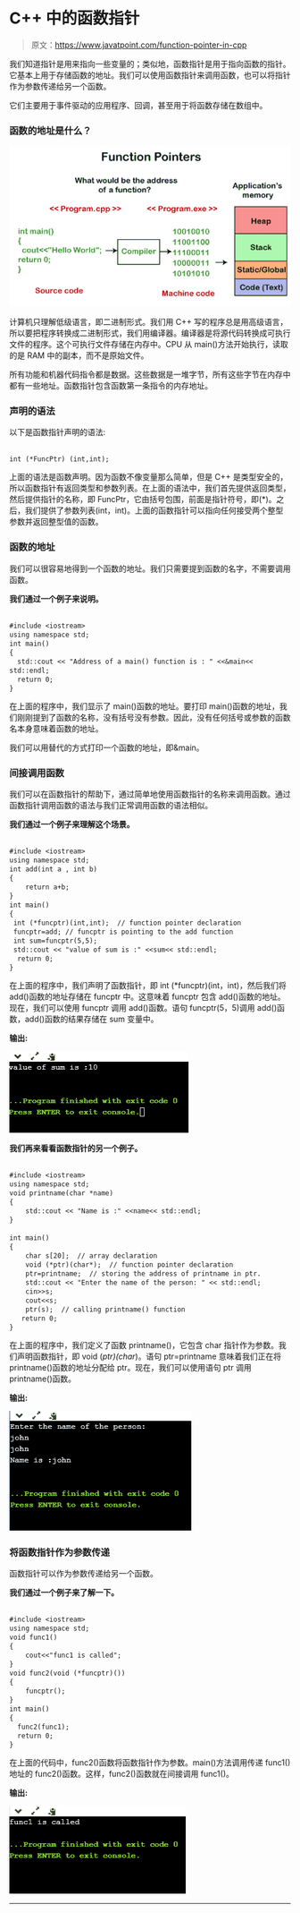 # C++ 中的函数指针

> 原文：<https://www.javatpoint.com/function-pointer-in-cpp>

我们知道指针是用来指向一些变量的；类似地，函数指针是用于指向函数的指针。它基本上用于存储函数的地址。我们可以使用函数指针来调用函数，也可以将指针作为参数传递给另一个函数。

它们主要用于事件驱动的应用程序、回调，甚至用于将函数存储在数组中。

### 函数的地址是什么？

![Function Pointer in C++](img/787bb9d543af3125d7a1aae8c02b54d5.png)

计算机只理解低级语言，即二进制形式。我们用 C++ 写的程序总是用高级语言，所以要把程序转换成二进制形式，我们用编译器。编译器是将源代码转换成可执行文件的程序。这个可执行文件存储在内存中。CPU 从 main()方法开始执行，读取的是 RAM 中的副本，而不是原始文件。

所有功能和机器代码指令都是数据。这些数据是一堆字节，所有这些字节在内存中都有一些地址。函数指针包含函数第一条指令的内存地址。

### 声明的语法

以下是函数指针声明的语法:

```

int (*FuncPtr) (int,int);

```

上面的语法是函数声明。因为函数不像变量那么简单，但是 C++ 是类型安全的，所以函数指针有返回类型和参数列表。在上面的语法中，我们首先提供返回类型，然后提供指针的名称，即 FuncPtr，它由括号包围，前面是指针符号，即(*)。之后，我们提供了参数列表(int，int)。上面的函数指针可以指向任何接受两个整型参数并返回整型值的函数。

### 函数的地址

我们可以很容易地得到一个函数的地址。我们只需要提到函数的名字，不需要调用函数。

**我们通过一个例子来说明。**

```

#include <iostream>
using namespace std;
int main()
{
  std::cout << "Address of a main() function is : " <<&main<< std::endl;
  return 0;
}

```

在上面的程序中，我们显示了 main()函数的地址。要打印 main()函数的地址，我们刚刚提到了函数的名称，没有括号没有参数。因此，没有任何括号或参数的函数名本身意味着函数的地址。

我们可以用替代的方式打印一个函数的地址，即&main。

### 间接调用函数

我们可以在函数指针的帮助下，通过简单地使用函数指针的名称来调用函数。通过函数指针调用函数的语法与我们正常调用函数的语法相似。

**我们通过一个例子来理解这个场景。**

```

#include <iostream>
using namespace std;
int add(int a , int b)
{
    return a+b;
}
int main()
{
 int (*funcptr)(int,int);  // function pointer declaration
 funcptr=add; // funcptr is pointing to the add function
 int sum=funcptr(5,5);
 std::cout << "value of sum is :" <<sum<< std::endl;
  return 0;
}

```

在上面的程序中，我们声明了函数指针，即 int (*funcptr)(int，int)，然后我们将 add()函数的地址存储在 funcptr 中。这意味着 funcptr 包含 add()函数的地址。现在，我们可以使用 funcptr 调用 add()函数。语句 funcptr(5，5)调用 add()函数，add()函数的结果存储在 sum 变量中。

**输出:**

![Function Pointer in C++](img/3c70b14c861964281d72323c3ce28417.png)

**我们再来看看函数指针的另一个例子。**

```

#include <iostream>
using namespace std;
void printname(char *name)
{
    std::cout << "Name is :" <<name<< std::endl;
}

int main()
{
    char s[20];  // array declaration
    void (*ptr)(char*);  // function pointer declaration
    ptr=printname;  // storing the address of printname in ptr.
    std::cout << "Enter the name of the person: " << std::endl;
    cin>>s;
    cout<<s;
    ptr(s);  // calling printname() function
   return 0;
}

```

在上面的程序中，我们定义了函数 printname()，它包含 char 指针作为参数。我们声明函数指针，即 void (*ptr)(char*)。语句 ptr=printname 意味着我们正在将 printname()函数的地址分配给 ptr。现在，我们可以使用语句 ptr 调用 printname()函数。

**输出:**

![Function Pointer in C++](img/62f87fb3164f684353401309654e1b44.png)

### 将函数指针作为参数传递

函数指针可以作为参数传递给另一个函数。

**我们通过一个例子来了解一下。**

```

#include <iostream>
using namespace std;
void func1()
{
    cout<<"func1 is called";
}
void func2(void (*funcptr)())
{
    funcptr();
}
int main()
{
  func2(func1);
  return 0;
}

```

在上面的代码中，func2()函数将函数指针作为参数。main()方法调用传递 func1()地址的 func2()函数。这样，func2()函数就在间接调用 func1()。

**输出:**

![Function Pointer in C++](img/80661f18abdf6077831f8d9eef2041a9.png)

* * *